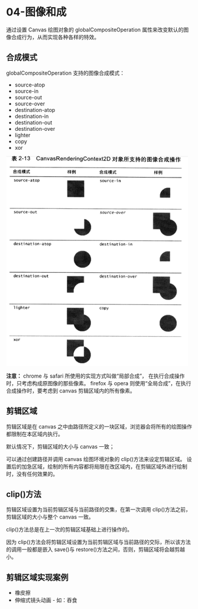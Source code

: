 # 04-图像和成

通过设置 Canvas 绘图对象的 globalCompositeOperation 属性来改变默认的图像合成行为，从而实现各种各样的特效。

## 合成模式

globalCompositeOperation 支持的图像合成模式：

-   source-atop
-   source-in
-   source-out
-   source-over
-   destination-atop
-   destination-in
-   destination-out
-   destination-over
-   lighter
-   copy
-   xor

![图像合成模式](../images/dom/canvas-2.14.png)

**注意：**
chrome 与 safari 所使用的实现方式叫做“局部合成”，
在执行合成操作时，只考虑构成原图像的那些像素。
firefox 与 opera 则使用“全局合成”，在执行合成操作时，要考虑到 canvas 剪辑区域内的所有像素。

## 剪辑区域

剪辑区域是在 canvas 之中由路径所定义的一块区域，浏览器会将所有的绘图操作都限制在本区域内执行。

默认情况下，剪辑区域的大小与 canvas 一致；

可以通过创建路径并调用 canvas 绘图环境对象的 clip()方法来设定剪辑区域。
设置后的加急区域，绘制的所有内容都将局限在改区域内，在剪辑区域外进行绘制时，没有任何效果的。

## clip()方法

剪辑区域设置为当前剪辑区域与当前路径的交集，在第一次调用 clip()方法之前，剪辑区域的大小与整个 canvas 一致。

clip()方法总是在上一次的剪辑区域基础上进行操作的。

因为 clip()方法会将剪辑区域设置为当前剪辑区域与当前路径的交际，所以该方法的调用一般都是嵌入 save()与 restore()方法之间，否则，剪辑区域将会越剪越小。

## 剪辑区域实现案例

-   橡皮擦
-   伸缩式镜头动画 - 如：吞食
